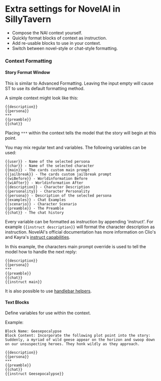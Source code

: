 # Extra settings for NovelAI in SillyTavern

* Compose the NAI context yourself.
* Quickly format blocks of context as instruction.
* Add re-usable blocks to use in your context.
* Switch between novel-style or chat-style formatting.

### Context Formatting
#### Story Format Window
This is similar to Advanced Formatting. Leaving the input empty will cause ST to use its default formatting method. 

A simple context might look like this:
```
{{description}}
{{persona}}
***
{{preamble}}
{{chat}}
```

Placing `***` within the context tells the model that the story will begin at this point.

You may mix regular text and variables. The following variables can be used:
```
{{user}} - Name of the selected persona
{{char}} - Name of the selected character
{{main}} - The cards custom main prompt
{{jailbreak}} - The cards custom jailbreak prompt
{{wiBefore}} - Worldinformation Before
{{wiAfter}} - Worldinformation After
{{description}} - Character Description
{{personality}} - Character Personality
{{persona}} - Description of the selected persona
{{examples}} - Chat Examples
{{scenario}} - Character Scenario
{{preamble}} - The Preamble
{{chat}} - The chat history
```
Every variable can be formatted as instruction by appending 'instruct'. For example `{{instruct description}}` will format the character description as instruction. NovelAI's official documentation has more information on Clio's and Kayra's [instruct capabilities](https://docs.novelai.net/text/specialmodules.html).

In this example, the characters main prompt override is used to tell the model how to handle the next reply:
```
{{description}}
{{persona}}
***
{{preamble}}
{{chat}}
{{instruct main}}
```
It is also possible to use [handlebar helpers](https://handlebarsjs.com/guide/builtin-helpers.html).

#### Text Blocks
Define variables for use within the context.

Example:
```
Block Name: Geesepocalypse
Block Content: Incorporate the following plot point into the story: Suddenly, a myriad of wild geese appear on the horizon and swoop down on our unsuspecting heroes. They honk wildly as they approach.
```
``` 
{{description}}
{{persona}}
***
{{preamble}}
{{chat}}
{{instruct Geesepocalypse}}
```
